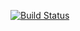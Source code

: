 [![Build Status](https://travis-ci.org/Jiri-Kremser/spark-hawkular-demo.svg?branch=master)](https://travis-ci.org/Jiri-Kremser/spark-hawkular-demo)

